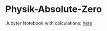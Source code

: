 # Physik-Absolute-Zero

Jupyter Notebook with calculations: [here](calculations/calculations.ipynb)
